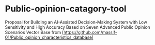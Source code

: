 # Public-opinion-catagory-tool
Proposal for Building an AI-Assisted Decision-Making System with Low Sensitivity and High Accuracy Based on Seven Advanced Public Opinion Scenarios
Vector Base from [https://github.com/massif-01/Public_opinion_characteristics_database]
